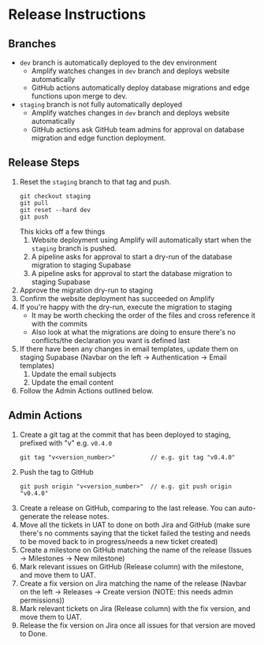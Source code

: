 # Release Instructions
## Branches
- `dev` branch is automatically deployed to the dev environment
  - Amplify watches changes in `dev` branch and deploys website automatically
  - GitHub actions automatically deploy database migrations and edge functions upon merge to dev.
- `staging` branch is not fully automatically deployed
   - Amplify watches changes in `dev` branch and deploys website automatically
   - GitHub actions ask GitHub team admins for approval on database migration and edge function deployment.

## Release Steps
1. Reset the `staging` branch to that tag and push. 
   ```
   git checkout staging
   git pull
   git reset --hard dev
   git push
   ```
   This kicks off a few things
   1. Website deployment using Amplify will automatically start when the `staging` branch is pushed.
   2. A pipeline asks for approval to start a dry-run of the database migration to staging Supabase 
   3. A pipeline asks for approval to start the database migration to staging Supabase
2. Approve the migration dry-run to staging 
3. Confirm the website deployment has succeeded on Amplify 
4. If you're happy with the dry-run, execute the migration to staging 
   - It may be worth checking the order of the files and cross reference it with the commits
   - Also look at what the migrations are doing to ensure there's no conflicts/the declaration you want is defined last
5. If there have been any changes in email templates, update them on staging Supabase (Navbar on the left -> Authentication -> Email templates)
   1. Update the email subjects
   2. Update the email content
6. Follow the Admin Actions outlined below.

## Admin Actions
1. Create a git tag at the commit that has been deployed to staging, prefixed with "v" e.g. `v0.4.0`
   ```
   git tag "v<version_number>"          // e.g. git tag "v0.4.0"
   ```
2. Push the tag to GitHub
   ```
   git push origin "v<version_number>"  // e.g. git push origin "v0.4.0"
   ```
3. Create a release on GitHub, comparing to the last release. You can auto-generate the release notes.
4. Move all the tickets in UAT to done on both Jira and GitHub (make sure there's no comments saying that the ticket failed the testing and needs to be moved back to in progress/needs a new ticket created)
5. Create a milestone on GitHub matching the name of the release (Issues -> Milestones -> New milestone)
6. Mark relevant issues on GitHub (Release column) with the milestone, and move them to UAT. 
7. Create a fix version on Jira matching the name of the release (Navbar on the left -> Releases -> Create version (NOTE: this needs admin permissions))
8. Mark relevant tickets on Jira (Release column) with the fix version, and move them to UAT.
9. Release the fix version on Jira once all issues for that version are moved to Done.

